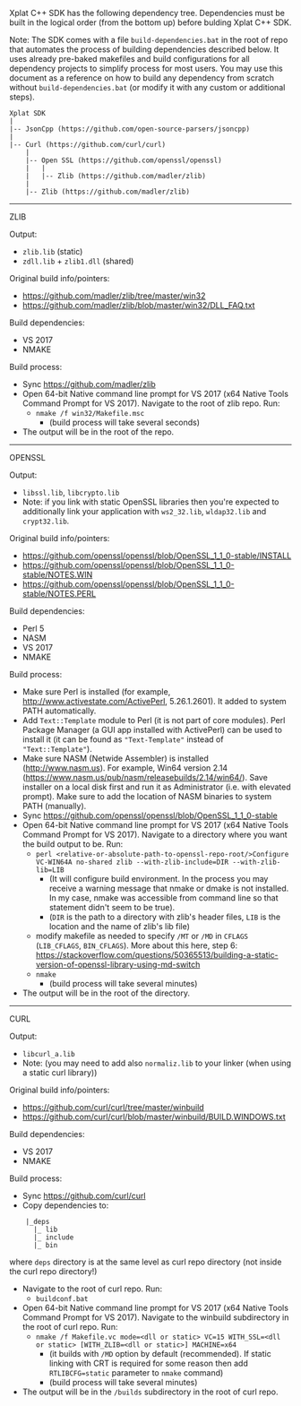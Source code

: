 Xplat C++ SDK has the following dependency tree. Dependencies must be built in the logical order (from the bottom up) before bulding Xplat C++ SDK.

Note: The SDK comes with a file `build-dependencies.bat` in the root of repo that automates the process of building dependencies described below. It uses already pre-baked makefiles and build configurations for all dependency projects to simplify process for most users. You may use this document as a reference on how to build any dependency from scratch without `build-dependencies.bat` (or modify it with any custom or additional steps).

```
Xplat SDK
|
|-- JsonCpp (https://github.com/open-source-parsers/jsoncpp)
|
|-- Curl (https://github.com/curl/curl)
    |
    |-- Open SSL (https://github.com/openssl/openssl)
    |   |
    |   |-- Zlib (https://github.com/madler/zlib)
    |
    |-- Zlib (https://github.com/madler/zlib)
```

----
ZLIB

Output:
* `zlib.lib` (static)
* `zdll.lib` + `zlib1.dll` (shared)

Original build info/pointers:
* https://github.com/madler/zlib/tree/master/win32
* https://github.com/madler/zlib/blob/master/win32/DLL_FAQ.txt

Build dependencies:
* VS 2017
* NMAKE

Build process:
* Sync https://github.com/madler/zlib
* Open 64-bit Native command line prompt for VS 2017 (x64 Native Tools Command Prompt for VS 2017). Navigate to the root of zlib repo. Run:
    * `nmake /f win32/Makefile.msc`
        * (build process will take several seconds)
* The output will be in the root of the repo.

-------
OPENSSL

Output:
* `libssl.lib`, `libcrypto.lib`
* Note: if you link with static OpenSSL libraries then you're expected to additionally link your application with `ws2_32.lib`, `wldap32.lib` and `crypt32.lib`.

Original build info/pointers:
* https://github.com/openssl/openssl/blob/OpenSSL_1_1_0-stable/INSTALL
* https://github.com/openssl/openssl/blob/OpenSSL_1_1_0-stable/NOTES.WIN
* https://github.com/openssl/openssl/blob/OpenSSL_1_1_0-stable/NOTES.PERL

Build dependencies:
* Perl 5
* NASM
* VS 2017
* NMAKE

Build process:
* Make sure Perl is installed (for example, http://www.activestate.com/ActivePerl, 5.26.1.2601). It added to system PATH automatically.
* Add `Text::Template` module to Perl (it is not part of core modules). Perl Package Manager (a GUI app installed with ActivePerl) can be used to install it (it can be found as `"Text-Template"` instead of `"Text::Template"`).
* Make sure NASM (Netwide Assembler) is installed (http://www.nasm.us). For example, Win64 version 2.14 (https://www.nasm.us/pub/nasm/releasebuilds/2.14/win64/). Save installer on a local disk first and run it as Administrator (i.e. with elevated prompt). Make sure to add the location of NASM binaries to system PATH (manually).
* Sync https://github.com/openssl/openssl/blob/OpenSSL_1_1_0-stable
* Open 64-bit Native command line prompt for VS 2017 (x64 Native Tools Command Prompt for VS 2017). Navigate to a directory where you want the build output to be. Run:
    * `perl <relative-or-absolute-path-to-openssl-repo-root/>Configure VC-WIN64A no-shared zlib --with-zlib-include=DIR --with-zlib-lib=LIB`
        * (It will configure build environment. In the process you may receive a warning message that nmake or dmake is not installed. In my case, nmake was accessible from command line so that statement didn't seem to be true).
        * (`DIR` is the path to a directory with zlib's header files, `LIB` is the location and the name of zlib's lib file)
    * modify makefile as needed to specify `/MT` or `/MD` in `CFLAGS` (`LIB_CFLAGS`, `BIN_CFLAGS`). More about this here, step 6: https://stackoverflow.com/questions/50365513/building-a-static-version-of-openssl-library-using-md-switch
    * `nmake`
        * (build process will take several minutes)
* The output will be in the root of the directory.

----
CURL

Output:
* `libcurl_a.lib`
* Note: (you may need to add also `normaliz.lib` to your linker (when using a static curl library))

Original build info/pointers:
* https://github.com/curl/curl/tree/master/winbuild
* https://github.com/curl/curl/blob/master/winbuild/BUILD.WINDOWS.txt

Build dependencies:
* VS 2017
* NMAKE

Build process:
* Sync https://github.com/curl/curl
* Copy dependencies to:
```
    |_deps
      |_ lib
      |_ include
      |_ bin
```
  where `deps` directory is at the same level as curl repo directory (not inside the curl repo directory!)
* Navigate to the root of curl repo. Run:
    * `buildconf.bat`
* Open 64-bit Native command line prompt for VS 2017 (x64 Native Tools Command Prompt for VS 2017). Navigate to the winbuild subdirectory in the root of curl repo. Run:
    * `nmake /f Makefile.vc mode=<dll or static> VC=15 WITH_SSL=<dll or static> [WITH_ZLIB=<dll or static>] MACHINE=x64`
        * (it builds with `/MD` option by default (recommended). If static linking with CRT is required for some reason then add `RTLIBCFG=static` parameter to `nmake` command)
        * (build process will take several minutes)
* The output will be in the `/builds` subdirectory in the root of curl repo.
